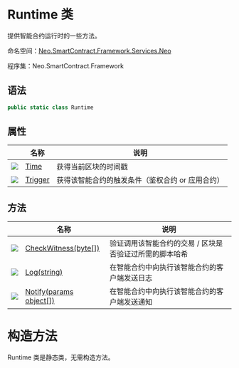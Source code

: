 # Runtime 类

提供智能合约运行时的一些方法。

命名空间：[Neo.SmartContract.Framework.Services.Neo](../neo.md)

程序集：Neo.SmartContract.Framework

## 语法

```c#
public static class Runtime
```

## 属性

|                                                        | 名称                          | 说明                                             |
| ------------------------------------------------------ | ----------------------------- | ------------------------------------------------ |
| ![](https://i-msdn.sec.s-msft.com/dynimg/IC74937.jpeg) | [Time](Runtime/Time.md)       | 获得当前区块的时间戳                             |
| ![](https://i-msdn.sec.s-msft.com/dynimg/IC74937.jpeg) | [Trigger](Runtime/Trigger.md) | 获得该智能合约的触发条件（鉴权合约 or 应用合约） |

## 方法

|                                          | 名称                                       | 说明                            |
| ---------------------------------------- | ---------------------------------------- | ----------------------------- |
| ![](https://i-msdn.sec.s-msft.com/dynimg/IC91302.jpeg) | [CheckWitness(byte[])](Runtime/CheckWitness.md) | 验证调用该智能合约的交易 / 区块是否验证过所需的脚本哈希 |
| ![](https://i-msdn.sec.s-msft.com/dynimg/IC91302.jpeg) | [Log(string)](Runtime/Log.md)            | 在智能合约中向执行该智能合约的客户端发送日志        |
| ![](https://i-msdn.sec.s-msft.com/dynimg/IC91302.jpeg) | [Notify(params object[])](Runtime/Notify.md) | 在智能合约中向执行该智能合约的客户端发送通知        |


# 构造方法

Runtime 类是静态类，无需构造方法。